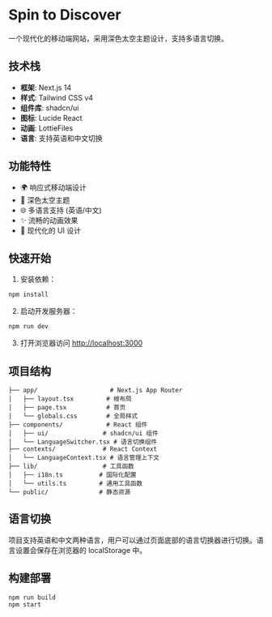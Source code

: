 # Spin to Discover

一个现代化的移动端网站，采用深色太空主题设计，支持多语言切换。

## 技术栈

- **框架**: Next.js 14
- **样式**: Tailwind CSS v4
- **组件库**: shadcn/ui
- **图标**: Lucide React
- **动画**: LottieFiles
- **语言**: 支持英语和中文切换

## 功能特性

- 🌍 响应式移动端设计
- 🌙 深色太空主题
- 🌐 多语言支持 (英语/中文)
- ✨ 流畅的动画效果
- 🎨 现代化的 UI 设计

## 快速开始

1. 安装依赖：
```bash
npm install
```

2. 启动开发服务器：
```bash
npm run dev
```

3. 打开浏览器访问 [http://localhost:3000](http://localhost:3000)

## 项目结构

```
├── app/                    # Next.js App Router
│   ├── layout.tsx         # 根布局
│   ├── page.tsx           # 首页
│   └── globals.css        # 全局样式
├── components/            # React 组件
│   ├── ui/               # shadcn/ui 组件
│   └── LanguageSwitcher.tsx # 语言切换组件
├── contexts/             # React Context
│   └── LanguageContext.tsx # 语言管理上下文
├── lib/                  # 工具函数
│   ├── i18n.ts          # 国际化配置
│   └── utils.ts         # 通用工具函数
└── public/              # 静态资源
```

## 语言切换

项目支持英语和中文两种语言，用户可以通过页面底部的语言切换器进行切换。语言设置会保存在浏览器的 localStorage 中。

## 构建部署

```bash
npm run build
npm start
```